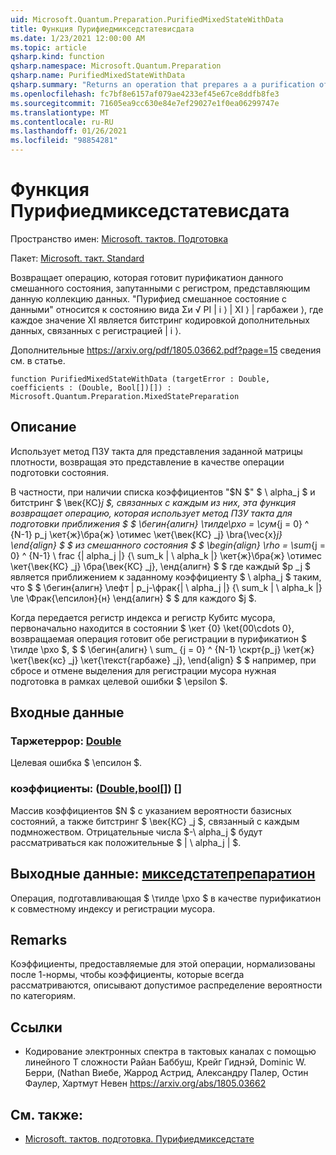 ```yaml
---
uid: Microsoft.Quantum.Preparation.PurifiedMixedStateWithData
title: Функция Пурифиедмикседстатевисдата
ms.date: 1/23/2021 12:00:00 AM
ms.topic: article
qsharp.kind: function
qsharp.namespace: Microsoft.Quantum.Preparation
qsharp.name: PurifiedMixedStateWithData
qsharp.summary: "Returns an operation that prepares a a purification of a given mixed\rstate, entangled with a register representing a given collection of data.\rA \"purified mixed state with data\" refers to a state of the form Σᵢ √\U0001D45Dᵢ |\U0001D456⟩ |\U0001D465ᵢ⟩ |garbageᵢ⟩,\rwhere each \U0001D465ᵢ is a bitstring encoding additional data associated with the register |\U0001D456⟩.\r\rSee https://arxiv.org/pdf/1805.03662.pdf?page=15 for further discussion."
ms.openlocfilehash: fc7bf8e6157af079ae4233ef45e67ce8ddfb8fe3
ms.sourcegitcommit: 71605ea9cc630e84e7ef29027e1f0ea06299747e
ms.translationtype: MT
ms.contentlocale: ru-RU
ms.lasthandoff: 01/26/2021
ms.locfileid: "98854281"
---
```

# <a name="purifiedmixedstatewithdata-function"></a>Функция Пурифиедмикседстатевисдата

Пространство имен: [Microsoft. тактов. Подготовка](xref:Microsoft.Quantum.Preparation)

Пакет: [Microsoft. такт. Standard](https://nuget.org/packages/Microsoft.Quantum.Standard)


Возвращает операцию, которая готовит пурификатион данного смешанного состояния, запутанными с регистром, представляющим данную коллекцию данных.
"Пурифиед смешанное состояние с данными" относится к состоянию вида Σи √ PI | i ⟩ | XI ⟩ | гарбажеи ⟩, где каждое значение XI является битстринг кодировкой дополнительных данных, связанных с регистрацией | i ⟩.

Дополнительные https://arxiv.org/pdf/1805.03662.pdf?page=15 сведения см. в статье.

```qsharp
function PurifiedMixedStateWithData (targetError : Double, coefficients : (Double, Bool[])[]) : Microsoft.Quantum.Preparation.MixedStatePreparation
```


## <a name="description"></a>Описание

Использует метод ПЗУ такта для представления заданной матрицы плотности, возвращая это представление в качестве операции подготовки состояния.

В частности, при наличии списка коэффициентов "$N $" $ \ alpha_j $ и битстринг $ \век{КС}_j $, связанных с каждым из них, эта функция возвращает операцию, которая использует метод ПЗУ такта для подготовки приближения $ $ \бегин{алигн} \тилде\рхо = \сум_{j = 0} ^ {N-1} p_j \кет{ж}\бра{ж} \отимес \кет{\век{КС} _j} \bra{\vec{x}_j} \end{align} $ $ из смешанного состояния $ $ \begin{align} \rho = \sum_{j = 0} ^ {N-1} \ frac {| alpha_j |} {\ sum_k | \ alpha_k |} \кет{ж}\бра{ж} \отимес \кет{\век{КС} _j} \бра{\век{КС} _j}, \енд{алигн} $ $ где каждый $p _j $ является приближением к заданному коэффициенту $ \ alpha_j $ таким, что $ $ \бегин{алигн} \лефт | p_j-\фрак{| \ alpha_j |} {\ sum_k | \ alpha_k |} \ле \Фрак{\епсилон}{н} \енд{алигн} $ $ для каждого $j $.

Когда передается регистр индекса и регистр Кубитс мусора, первоначально находится в состоянии $ \кет {0} \ket{00\cdots 0}, возвращаемая операция готовит обе регистрации в пурификатион $ \тилде \рхо $, $ $ \бегин{алигн} \ sum_ {j = 0} ^ {N-1} \скрт{p_j} \кет{ж} \кет{\век{кс} _j} \кет{\текст{гарбаже} _j}, \end{align} $ $ например, при сбросе и отмене выделения для регистрации мусора нужная подготовка в рамках целевой ошибки $ \epsilon $.

## <a name="input"></a>Входные данные

### <a name="targeterror--double"></a>Таржетеррор: [Double](xref:microsoft.quantum.lang-ref.double)

Целевая ошибка $ \епсилон $.


### <a name="coefficients--doublebool"></a>коэффициенты: ([Double](xref:microsoft.quantum.lang-ref.double),[bool](xref:microsoft.quantum.lang-ref.bool)[]) []

Массив коэффициентов $N $ с указанием вероятности базисных состояний, а также битстринг $ \век{КС} _j $, связанный с каждым подмножеством.
Отрицательные числа $-\ alpha_j $ будут рассматриваться как положительные $ | \ alpha_j | $.



## <a name="output--mixedstatepreparation"></a>Выходные данные: [микседстатепрепаратион](xref:Microsoft.Quantum.Preparation.MixedStatePreparation)

Операция, подготавливающая $ \тилде \рхо $ в качестве пурификатион к совместному индексу и регистрации мусора.

## <a name="remarks"></a>Remarks

Коэффициенты, предоставляемые для этой операции, нормализованы после 1-нормы, чтобы коэффициенты, которые всегда рассматриваются, описывают допустимое распределение вероятности по категориям.

## <a name="references"></a>Ссылки

- Кодирование электронных спектра в тактовых каналах с помощью линейного T сложности Райан Баббуш, Крейг Гиднэй, Dominic W. Берри, (Nathan Виебе, Жаррод Астрид, Александру Палер, Остин Фаулер, Хартмут Невен https://arxiv.org/abs/1805.03662

## <a name="see-also"></a>См. также:

- [Microsoft. тактов. подготовка. Пурифиедмикседстате](xref:Microsoft.Quantum.Preparation.PurifiedMixedState)